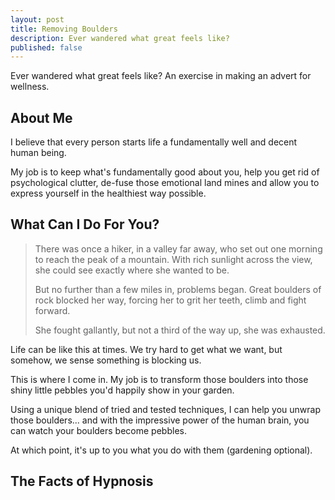 ```yaml
---
layout: post
title: Removing Boulders
description: Ever wandered what great feels like?
published: false
---
```


Ever wandered what great feels like? An exercise in making an advert for wellness.

## About Me

I believe that every person starts life a fundamentally well and decent human being. 

My job is to keep what's fundamentally good about you, help you get rid of psychological clutter, de-fuse those emotional land mines and allow you to express yourself in the healthiest way possible.

## What Can I Do For You?

> There was once a hiker, in a valley far away, who set out one morning to reach the peak of a mountain. With rich sunlight across the view, she could see exactly where she wanted to be. 
> 
> But no further than a few miles in, problems began. Great boulders of rock blocked her way, forcing her to grit her teeth, climb and fight forward.
> 
> She fought gallantly, but not a third of the way up, she was exhausted.

Life can be like this at times. We try hard to get what we want, but somehow, we sense something is blocking us.

This is where I come in. My job is to transform those boulders into those shiny little pebbles you'd happily show in your garden. 

Using a unique blend of tried and tested techniques, I can help you unwrap those boulders... and with the impressive power of the human brain, you can watch your boulders become pebbles.

At which point, it's up to you what you do with them (gardening optional).

## The Facts of Hypnosis